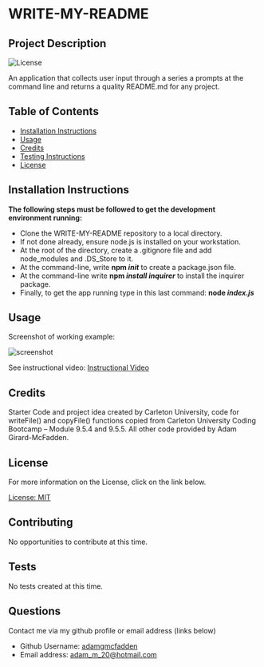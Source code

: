 
  # WRITE-MY-README

  ## Project Description
  ![License](https://img.shields.io/badge/License-MIT-blue.svg "License Badge")

  An application that collects user input through a series a prompts at the command line and returns a quality README.md for any project.

  ## Table of Contents

  * [Installation Instructions](#installation)
  * [Usage](#usage)
  * [Credits](#credits)
  * [Testing Instructions](#testing)
  * [License](#license)

  ## Installation Instructions
  
  **The following steps must be followed to get the development environment running:**
  - Clone the WRITE-MY-README repository to a local directory. 
  - If not done already, ensure node.js is installed on your workstation.
  - At the root of the directory, create a .gitignore file and add node_modules and .DS_Store to it. 
  - At the command-line, write **npm _init_** to create a package.json file. 
  - At the command-line write **npm _install inquirer_** to install the inquirer package. 
  - Finally, to get the app running type in this last command: **node _index.js_**

  ## Usage
  Screenshot of working example: 
  
  ![screenshot](https://user-images.githubusercontent.com/83710803/126715952-88fa41bb-d544-44ab-a78f-89779fd57f97.png)

  See instructional video: [Instructional Video](https://drive.google.com/file/d/1pbWwhIeUigwKnMlPiYBt0p23xkZ6tE76/view) 

  ## Credits

  Starter Code and project idea created by Carleton University, code for writeFile() and copyFile() functions copied from Carleton University Coding Bootcamp – Module 9.5.4 and 9.5.5. All other code provided by Adam Girard-McFadden. 

   ## License

  For more information on the License, click on the link below. 

   [License: MIT](https://choosealicense.com/licenses/mit/)

  ## Contributing
  
  No opportunities to contribute at this time.  

  ## Tests

  No tests created at this time.

  ## Questions

  Contact me via my github profile or email address (links below)

  - Github Username: [adamgmcfadden](https://github.com/adamgmcfadden)
  - Email address: adam_m_20@hotmail.com

